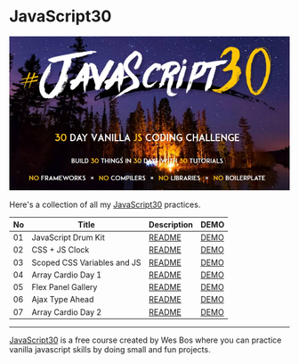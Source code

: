 # JavaScript30

![](./Javascript30_cover.jpg)

Here's a collection of all my [JavaScript30](https://javascript30.com/) practices.


| No  | Title                       | Description                                                                                     | DEMO                                                                      |
| --- | --------------------------- | ----------------------------------------------------------------------------------------------- | ------------------------------------------------------------------------- |
| 01  | JavaScript Drum Kit         | [README](https://github.com/KellyCHI22/JavaScript30/blob/main/01-JavaScript-Drum-Kit/README.md) | [DEMO](https://kellychi22.github.io/JavaScript30/01-JavaScript-Drum-Kit/) |
| 02  | CSS + JS Clock              | [README](https://github.com/KellyCHI22/JavaScript30/blob/main/02-JS-and-CS-Clock/README.md)     | [DEMO](https://kellychi22.github.io/JavaScript30/02-JS-and-CS-Clock/)     |
| 03  | Scoped CSS Variables and JS | [README](https://github.com/KellyCHI22/JavaScript30/blob/main/03-CSS-Variables/README.md)       | [DEMO](https://kellychi22.github.io/JavaScript30/03-CSS-Variables/)       |
| 04  | Array Cardio Day 1          | [README](https://github.com/KellyCHI22/JavaScript30/blob/main/04-Array-Cardio-Day-1/README.md)  | [DEMO](https://kellychi22.github.io/JavaScript30/04-Array-Cardio-Day-1/)  |
| 05  | Flex Panel Gallery          | [README](https://github.com/KellyCHI22/JavaScript30/tree/main/05-Flex-Panel-Gallery)            | [DEMO](https://kellychi22.github.io/JavaScript30/05-Flex-Panel-Gallery/)  |
| 06  | Ajax Type Ahead             | [README](https://github.com/KellyCHI22/JavaScript30/blob/main/06-Type-Ahead/README.md)          | [DEMO](https://kellychi22.github.io/JavaScript30/06-Type-Ahead/)          |
| 07  | Array Cardio Day 2          | [README](https://github.com/KellyCHI22/JavaScript30/blob/main/07-Array-Cardio-Day-2/README.md)  | [DEMO](https://kellychi22.github.io/JavaScript30/07-Array-Cardio-Day-2/)  |

___

[JavaScript30](https://javascript30.com/) is a free course created by Wes Bos where you can practice vanilla javascript skills by doing small and fun projects.